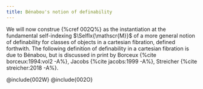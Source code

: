```yaml
---
title: Bénabou's notion of definability
---
```


We will now construe {%cref 002Q%} as the instantiation at the fundamental
self-indexing $\SelfIx{\mathscr{M}}$ of a more general notion of
definability for classes of objects in a cartesian fibration, defined
forthwith. The following definition of definability in a cartesian fibration is due to Bénabou, but is discussed in print by Borceux {%cite borceux:1994:vol2 -A%}, Jacobs {%cite jacobs:1999 -A%}, Streicher {%cite streicher:2018 -A%}.

@include{002W}
@include{002O}
